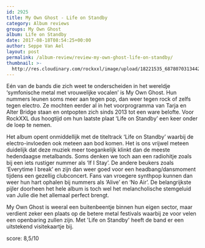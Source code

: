 ```yaml
---
id: 2925
title: My Own Ghost - Life on Standby
category: Album reviews
groups: My Own Ghost
album: Life on Standby
date: 2017-08-18T08:54:25+00:00
author: Seppe Van Ael
layout: post
permalink: /album-review/review-my-own-ghost-life-on-standby/
thumbnail: >-
  http://res.cloudinary.com/rockxxl/image/upload/18221535_687807031344204_1200084598873020483_n.jpg
---
```

Eén van de bands die zich weet te onderscheiden in het wereldje ‘symfonische metal met vrouwelijke vocalen’ is My Own Ghost. Hun nummers leunen soms meer aan tegen pop, dan weer tegen rock of zelfs tegen electro. Ze mochten eerder al in het voorprogramma van Tarja en Alter Bridge staan en ontpopten zich sinds 2013 tot een ware belofte. Voor RockXXL dus hoogtijd om hun laatste plaat ‘Life on Standby’ een keer onder de loep te nemen.

Het album opent onmiddellijk met de titeltrack ‘Life on Standby’ waarbij de electro-invloeden ook meteen aan bod komen. Het is ons vrijwel meteen duidelijk dat deze muziek meer toegankelijk klinkt dan de meeste hedendaagse metalbands. Soms denken we toch aan een radiohitje zoals bij een iets rustiger nummer als ‘If I Stay’. De andere beukers zoals ‘Everytime I break’ en zijn dan weer goed voor een headbang/dansmoment tijdens een gezellig clubconcert. Fans van vroegere synthpop kunnen dan weer hun hart ophalen bij nummers als ‘Alive’ en ‘No Air’. De belangrijkste pijler doorheen het hele album is toch wel het melancholische stemgeluid van Julie die het allemaal perfect brengt.

My Own Ghost is weeral een buitenbeentje binnen hun eigen sector, maar verdient zeker een plaats op de betere metal festivals waarbij ze voor velen een openbaring zullen zijn. Met 'Life on Standby' heeft de band er een uitstekend visitekaartje bij.

score: 8,5/10
